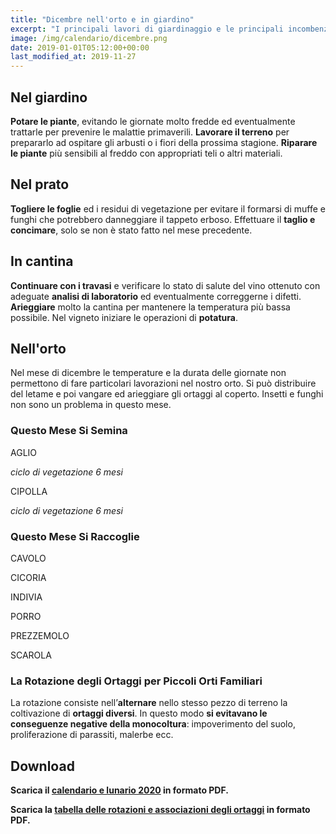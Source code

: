 ```yaml
---
title: "Dicembre nell'orto e in giardino"
excerpt: "I principali lavori di giardinaggio e le principali incombenze che il giardiniere è tenuto a compiere per ottenere buoni risultati nell'orto e in giardino a dicembre."
image: /img/calendario/dicembre.png
date: 2019-01-01T05:12:00+00:00
last_modified_at: 2019-11-27
---
```

## Nel giardino
**Potare le piante**, evitando le giornate molto fredde ed eventualmente trattarle
per prevenire le malattie primaverili.
**Lavorare il terreno** per prepararlo ad ospitare gli arbusti o i fiori della
prossima stagione.
**Riparare le piante** più sensibili al freddo con appropriati teli o altri materiali.

## Nel prato
**Togliere le foglie** ed i residui di vegetazione per evitare il formarsi di muffe e
funghi che potrebbero danneggiare il tappeto erboso.
Effettuare il **taglio e concimare**, solo se non è stato fatto nel mese precedente.

## In cantina
**Continuare con i travasi** e verificare lo stato di salute del vino ottenuto con
adeguate **analisi di laboratorio** ed eventualmente correggerne i difetti.
**Arieggiare** molto la cantina per mantenere la temperatura più bassa possibile.
Nel vigneto iniziare le operazioni di **potatura**.

## Nell'orto
Nel mese di dicembre le temperature e la durata delle giornate non
permettono di fare particolari lavorazioni nel nostro orto.
Si può distribuire del letame e poi vangare ed arieggiare gli
ortaggi al coperto. Insetti e funghi non sono un problema in questo mese.

### Questo Mese Si Semina
AGLIO

*ciclo di vegetazione 6 mesi*


CIPOLLA

*ciclo di vegetazione 6 mesi*

### Questo Mese Si Raccoglie
CAVOLO

CICORIA

INDIVIA

PORRO

PREZZEMOLO

SCAROLA

### La Rotazione degli Ortaggi per Piccoli Orti Familiari
La rotazione consiste nell’**alternare** nello stesso pezzo di terreno la coltivazione di **ortaggi diversi**. In questo modo **si evitavano le conseguenze negative della monocoltura**: impoverimento del suolo, proliferazione di parassiti, malerbe ecc.

## Download
<p>
  <strong>
    Scarica il <a href="/download/calendari/2020/calendario-e-lunario-2020.pdf" download="calendario-e-lunario-2020.pdf" title="Scarica in formato PDF il calendario-e-lunario-2020.pdf"> calendario e lunario 2020</a> in formato PDF.
  </strong>
</p>

<p><strong>Scarica la <a href="/download/la-rotazione-degli-ortaggi-per-piccoli-orti-familiari.pdf" download="rotazioneOrtaggi.pdf" title="La Rotazione degli Ortaggi per Piccoli Orti Familiari">tabella delle rotazioni e associazioni degli ortaggi</a> in formato PDF.</strong></p>
